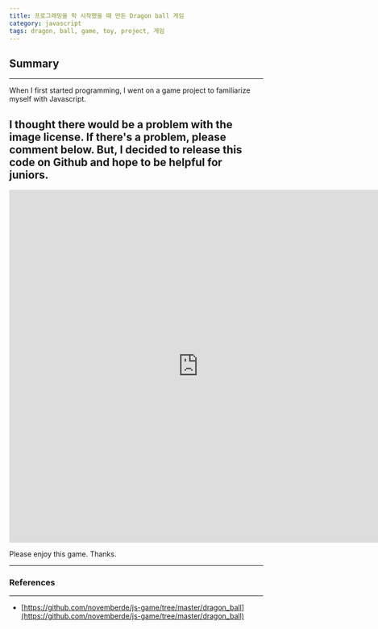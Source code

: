 ```yaml
---
title: 프로그래밍을 막 시작했을 때 만든 Dragon ball 게임
category: javascript
tags: dragon, ball, game, toy, project, 게임
---
```

## Summary
---
When I first started programming, I went on a game project to familiarize myself with Javascript.

I thought there would be a problem with the image license. If there's a problem, please comment below.
But, I decided to release this code on Github and hope to be helpful for juniors.
---

<iframe align="middle" style="margin:0px" frameborder="0" position="relative" width="750px" height="700px" scrolling="no" src="https://s3.ap-northeast-2.amazonaws.com/archived-storage/dragon_ball/intro.html"></iframe>

Please enjoy this game. Thanks.

---
### References
---
- [https://github.com/novemberde/js-game/tree/master/dragon_ball](https://github.com/novemberde/js-game/tree/master/dragon_ball)

